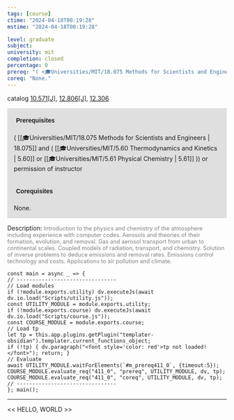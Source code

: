 ```yaml
---
tags: [course]
ctime: "2024-04-18T00:19:28"
mstime: "2024-04-18T00:19:28"

level: graduate
subject: 
university: mit
completion: closed
percentage: 0
prereq: "( <🎓Universities/MIT/18.075 Methods for Scientists and Engineers> and ( <🎓Universities/MIT/5.60 Thermodynamics and Kinetics> or <🎓Universities/MIT/5.61 Physical Chemistry> )) or permission of instructor"
coreq: "None."
---
```


catalog [10.571[J]](http://student.mit.edu/catalog/m10a.html#10.571), [12.806[J]](http://student.mit.edu/catalog/m12c.html#12.806), [12.306](http://student.mit.edu/catalog/m12a.html#12.306)

<span style="display: block; padding: 15px; background-color: rgb(100, 100, 100, 0.2);"><font id="m_prereq411_0" style="display: block; font-family: Arial, sans-serif; font-weight: bold; padding: 5px">Prerequisites</font><br><span id="prereq411_0">( [[🎓Universities/MIT/18.075 Methods for Scientists and Engineers | 18.075]] and ( [[🎓Universities/MIT/5.60 Thermodynamics and Kinetics | 5.60]] or [[🎓Universities/MIT/5.61 Physical Chemistry | 5.61]] )) or permission of instructor</span></span>
<span style="display: block; padding: 15px; background-color: rgb(100, 100, 100, 0.2);"><font id="m_coreq411_0" style="display: block; font-family: Arial, sans-serif; font-weight: bold; padding: 5px">Corequisites</font><br><span id="coreq411_0">None.</span></span>

<font style="">Description:</font>
<font style="color: grey; font-size: 0.8rem;">Introduction to the physics and chemistry of the atmosphere including experience with computer codes. Aerosols and theories of their formation, evolution, and removal. Gas and aerosol transport from urban to continental scales. Coupled models of radiation, transport, and chemistry. Solution of inverse problems to deduce emissions and removal rates. Emissions control technology and costs. Applications to air pollution and climate.</font>

```dataviewjs
const main = async _ => {
// --------------------------------
// Load modules
if (!module.exports.utility) dv.executeJs(await dv.io.load("Scripts/utility.js"));
const UTILITY_MODULE = module.exports.utility;
if (!module.exports.course) dv.executeJs(await dv.io.load("Scripts/course.js"));
const COURSE_MODULE = module.exports.course;
// Load tp
let tp = this.app.plugins.getPlugin("templater-obsidian").templater.current_functions_object;
if (!tp) { dv.paragraph("<font style='color: red'>tp not loaded!</font>"); return; }
// Evaluate
await UTILITY_MODULE.waitForElements(`#m_prereq411_0`, {timeout:5});
COURSE_MODULE.evaluate_req("411_0", "prereq", UTILITY_MODULE, dv, tp);
COURSE_MODULE.evaluate_req("411_0", "coreq", UTILITY_MODULE, dv, tp);
// --------------------------------
}; main();
```

---

<< HELLO, WORLD >>
